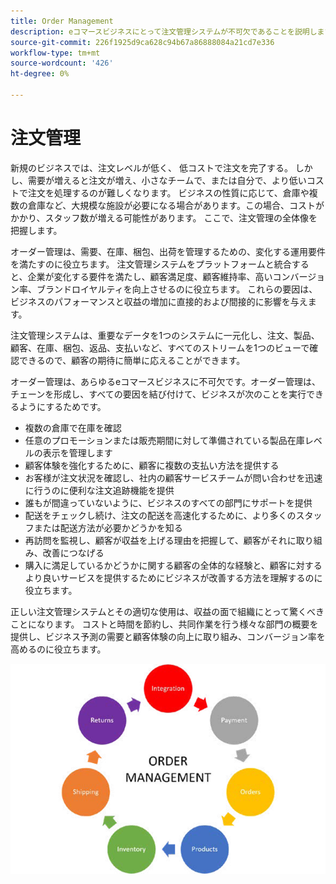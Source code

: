 ```yaml
---
title: Order Management
description: eコマースビジネスにとって注文管理システムが不可欠であることを説明します。
source-git-commit: 226f1925d9ca628c94b67a86888084a21cd7e336
workflow-type: tm+mt
source-wordcount: '426'
ht-degree: 0%

---
```



# 注文管理

新規のビジネスでは、注文レベルが低く、
低コストで注文を完了する。 しかし、需要が増えると注文が増え、小さなチームで、または自分で、より低いコストで注文を処理するのが難しくなります。 ビジネスの性質に応じて、倉庫や複数の倉庫など、大規模な施設が必要になる場合があります。この場合、コストがかかり、スタッフ数が増える可能性があります。 ここで、注文管理の全体像を把握します。

オーダー管理は、需要、在庫、梱包、出荷を管理するための、変化する運用要件を満たすのに役立ちます。 注文管理システムをプラットフォームと統合すると、企業が変化する要件を満たし、顧客満足度、顧客維持率、高いコンバージョン率、ブランドロイヤルティを向上させるのに役立ちます。 これらの要因は、ビジネスのパフォーマンスと収益の増加に直接的および間接的に影響を与えます。

注文管理システムは、重要なデータを1つのシステムに一元化し、注文、製品、顧客、在庫、梱包、返品、支払いなど、すべてのストリームを1つのビューで確認できるので、顧客の期待に簡単に応えることができます。

オーダー管理は、あらゆるeコマースビジネスに不可欠です。オーダー管理は、チェーンを形成し、すべての要因を結び付けて、ビジネスが次のことを実行できるようにするためです。

- 複数の倉庫で在庫を確認
- 任意のプロモーションまたは販売期間に対して準備されている製品在庫レベルの表示を管理します
- 顧客体験を強化するために、顧客に複数の支払い方法を提供する
- お客様が注文状況を確認し、社内の顧客サービスチームが問い合わせを迅速に行うのに便利な注文追跡機能を提供
- 誰もが間違っていないように、ビジネスのすべての部門にサポートを提供
- 配送をチェックし続け、注文の配送を高速化するために、より多くのスタッフまたは配送方法が必要かどうかを知る
- 再訪問を監視し、顧客が収益を上げる理由を把握して、顧客がそれに取り組み、改善につなげる
- 購入に満足しているかどうかに関する顧客の全体的な経験と、顧客に対するより良いサービスを提供するためにビジネスが改善する方法を理解するのに役立ちます。

正しい注文管理システムとその適切な使用は、収益の面で組織にとって驚くべきことになります。 コストと時間を節約し、共同作業を行う様々な部門の概要を提供し、ビジネス予測の需要と顧客体験の向上に取り組み、コンバージョン率を高めるのに役立ちます。

![受注管理プロセス図](../../assets/playbooks/order-management.png)
